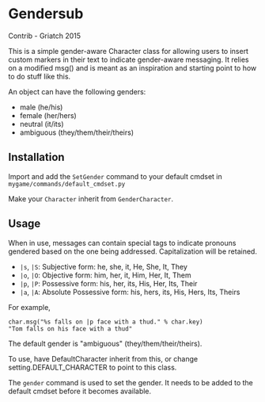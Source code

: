 # Gendersub

Contrib - Griatch 2015

This is a simple gender-aware Character class for allowing users to
insert custom markers in their text to indicate gender-aware
messaging. It relies on a modified msg() and is meant as an
inspiration and starting point to how to do stuff like this.

An object can have the following genders:

- male (he/his)
- female (her/hers)
- neutral (it/its)
- ambiguous (they/them/their/theirs)

## Installation

Import and add the `SetGender` command to your default cmdset in
`mygame/commands/default_cmdset.py`

Make your `Character` inherit from `GenderCharacter`.


## Usage

When in use, messages can contain special tags to indicate pronouns gendered
based on the one being addressed. Capitalization will be retained.

- `|s`, `|S`: Subjective form: he, she, it, He, She, It, They
- `|o`, `|O`: Objective form: him, her, it, Him, Her, It, Them
- `|p`, `|P`: Possessive form: his, her, its, His, Her, Its, Their
- `|a`, `|A`: Absolute Possessive form: his, hers, its, His, Hers, Its, Theirs

For example,

```
char.msg("%s falls on |p face with a thud." % char.key)
"Tom falls on his face with a thud"
```

The default gender is "ambiguous" (they/them/their/theirs).

To use, have DefaultCharacter inherit from this, or change
setting.DEFAULT_CHARACTER to point to this class.

The `gender` command is used to set the gender. It needs to be added to the
default cmdset before it becomes available.

